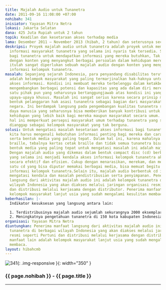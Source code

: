 ```yaml
---
title: Majalah Audio untuk Tunanetra
date: 2011-09-16 11:08:00 +07:00
nohibah: 341
inisiator: Yayasan Mitra Netra
lokasi: Jakarta Selatan
dana: 425 Juta Rupiah untuk 2 tahun
topik: Keadilan dan kesetaraan akses terhadap media
lama: Desember 2011 – November 2013 (hibah, 2 tahun) dan seterusnya secara mandiri
deskripsi: Proyek majalah audio untuk tunanetra adalah proyek untuk memenuhi kebutuhan
  informasi masyarakat tunanetra yang selama ini nyaris tak tersedia. Sangat sulit
  bagi tunanetra untuk mendapatkan informasi yang mereka butuhkan, Tak ada media khusus
  dengan konten yang menyangkut berbagai persoalan dalam kehidupan mereka, karena
  itulah sangat diperlukan sebuah majalah audio dengan konten yang mengutamakan kebutuhan
  informasi kelompok tunanetra.
masalah: Sepanjang sejarah Indonesia, para penyandang disabilitas terutama tunanetra
  adalah kelompok masyarakat yang paling termarjinalkan hak-haknya untuk mendapat
  akses informasi. Kondisi ini membuat mereka terbelenggu dalam ketakberdayaan untuk
  mengembangkan berbagai potensi dan kapasitas yang ada dalam diri mereka. Tak ada
  satu pihak pun yang seharusnya bertanggungjawab atas kondisi ini yang mencoba melakukan
  upaya-upaya khusus. Masalah ini sangat serius karena secara prinsip merupakan sebuah
  bentuk pelanggaran hak asasi tunanetra sebagai bagian dari masyarakat, bangsa, dan
  negara. Ini berdampak langsung pada pengembangan kualitas tunanetra sebagai sumber
  daya manusia yang seharusnya bisa memberikan banyak kontribusi untuk tercapainya
  kehidupan yang lebih baik bagi mereka maupun masyarakat secara umum. Di sisi lain,
  hal ini memperkuat persepsi masyarakat umum terhadap tunanetra yang selama ini banyak
  dianggap sebagai kelompok masyarakat yang tak berguna.
solusi: Untuk mengatasi masalah kesetaraan akses informasi bagi tunanetra, pertama-tama
  kita harus mengenali kebutuhan informasi penting bagi mereka dan cara penyampaian
  serta bentuk media yang paling tepat. Dalam hal ini, karena mahalnya biaya mencetak
  braille, tebalnya kertas cetak braille dan tidak semua tunanetra bisa membaca braille,maka
  bentuk media yang paling tepat untuk mengatasi masalah ini adalah majalah audio.
  Dengan majalah audio yang dikemas dalam bentuk compact disc (cd) berbagai masalah
  yang selama ini menjadi kendala akses informasi kelompok tunanetra akan teratasi
  secara efektif dan efisien. Cukup dengan menarasikan, merekam, dan memperbanyaknya,
  satu cd yang bisa diputar memakai berbagai media, bisa memuat begitu banyak kebutuhan
  informasi kelompok tunanetra.Selain itu, majalah audio berbentuk cd ini juga otomatis
  mengatasi kendala dan masalah pendistribusian serta penyimpanan. Penerima manfaat
  langsung dari aktivitas majalah audio ini adalah kelompok tunanetra di berbagai
  wilayah Indonesia yang akan diakses melalui jaringan organisasi resmi seperti Pertuni
  dan distribusi melalui kerjasama dengan distributor. Penerima manfaat lain adalah
  kelompok masyarakat lanjut usia yang sudah mengalami kesulitan membaca.
keberhasilan: |-
  Indikator kesuksesan yang langsung antara lain:

  1. Terdistribusinya majalah audio sejumlah sekurangnya 2000 eksemplar ke target group utama di berbagai wilayah Indonesia.
  2. Meningkatnya pengetahuan tunanetra di 150 kota kabupaten Indonesia tentang berbagai informasi yang terkait langsung dengan persoalan disabilitas secara umum baik di dalam maupun luar biasa.
organisasi: Yayasan Mitra Netra
diuntungkan: Penerima manfaat langsung dari aktivitas majalah audio ini adalah kelompok
  tunanetra di berbagai wilayah Indonesia yang akan diakses melalui jaringan organisasi
  resmi seperti Pertuni dan distribusi melalui kerjasama dengan distributor. Penerima
  manfaat lain adalah kelompok masyarakat lanjut usia yang sudah mengalami kesulitan
  membaca.
layout: hibahcmb
---
```


![341](/static/img/hibahcmb/341.png){: .img-responsive }{: width="350" }

### {{ page.nohibah }} - {{ page.title }}

---
